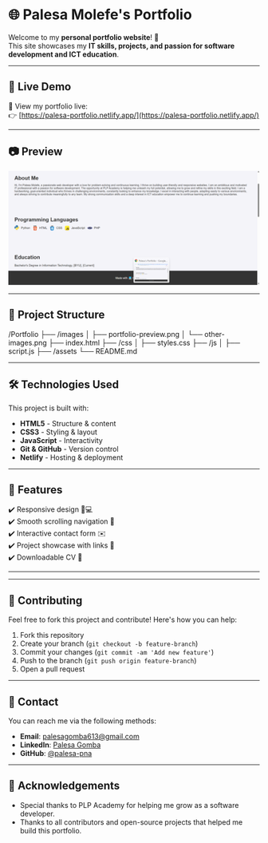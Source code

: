 # 🌐 Palesa Molefe's Portfolio  

Welcome to my **personal portfolio website**! 🚀  
This site showcases my **IT skills, projects, and passion for software development and ICT education**.  

---

## 📌 **Live Demo**  
🔗 View my portfolio live:  
👉 [https://palesa-portfolio.netlify.app/](https://palesa-portfolio.netlify.app/)  

---

## 📷 **Preview**  
![Portfolio Screenshot](images/portfolio-preview.png)  

---

## 📁 **Project Structure**  
/Portfolio
  ├── /images
  │   ├── portfolio-preview.png
  │   └── other-images.png
  ├── index.html
  ├── /css
  │   ├── styles.css
  ├── /js
  │   ├── script.js
  ├── /assets
  └── README.md

---

## 🛠️ **Technologies Used**  
This project is built with:  
- **HTML5** - Structure & content  
- **CSS3** - Styling & layout  
- **JavaScript** - Interactivity  
- **Git & GitHub** - Version control  
- **Netlify** - Hosting & deployment  

---

## 🚀 **Features**  
✔️ Responsive design 📱💻  
✔️ Smooth scrolling navigation 🔽  
✔️ Interactive contact form ✉️  
✔️ Project showcase with links 🔗  
✔️ Downloadable CV 📄  

---

---

## 🤝 **Contributing**  
Feel free to fork this project and contribute! Here's how you can help:

1. Fork this repository
2. Create your branch (`git checkout -b feature-branch`)
3. Commit your changes (`git commit -am 'Add new feature'`)
4. Push to the branch (`git push origin feature-branch`)
5. Open a pull request

---

## 🔗 **Contact**  
You can reach me via the following methods:

- **Email**: [palesagomba613@gmail.com](mailto:palesa@example.com)
- **LinkedIn**: [Palesa Gomba](https://www.linkedin.com/in/palesagomba/)
- **GitHub**: [@palesa-pna](https://github.com/palesa-pna)

---

## 📝 **Acknowledgements**  
- Special thanks to PLP Academy for helping me grow as a software developer.  
- Thanks to all contributors and open-source projects that helped me build this portfolio.



